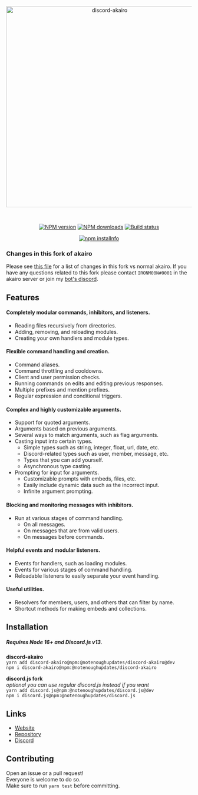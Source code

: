 <!-- markdownlint-disable MD041 MD033 MD001 MD026 -->
<div align="center">
  <br />
  <p>
    <a href="https://github.com/NotEnoughUpdates/discord-akairo/wiki"><img src="https://discord-akairo.github.io/static/logo.svg" width="546" alt="discord-akairo" /></a>
  </p>
  <br />
  <p>
    <a href="https://www.npmjs.com/package/@notenoughupdates/discord-akairo"><img src="https://img.shields.io/npm/v/@notenoughupdates/discord-akairo.svg?maxAge=3600" alt="NPM version" /></a>
    <a href="https://www.npmjs.com/package/@notenoughupdates/discord-akairo"><img src="https://img.shields.io/npm/dt/@notenoughupdates/discord-akairo.svg?maxAge=3600" alt="NPM downloads" /></a>
    <a href="https://github.com/NotEnoughUpdates/discord-akairo/actions"><img src="https://img.shields.io/github/workflow/status/NotEnoughUpdates/discord-akairo/Test/master" alt="Build status" /></a>
  </p>
  <p>
    <a href="https://www.npmjs.com/package/@notenoughupdates/discord-akairo"><img src="https://nodeico.herokuapp.com/@notenoughupdates/discord-akairo.svg" alt="npm installnfo" /></a>
  </p>
</div>

### Changes in this fork of akairo

Please see [this file](/guide/general/updates.md) for a list of changes in this fork vs normal akairo.
If you have any questions related to this fork please contact `IRONM00N#0001` in the akairo server or join my [bot's discord](https://discord.gg/7FpsYp2c47).

## Features

#### Completely modular commands, inhibitors, and listeners.

- Reading files recursively from directories.
- Adding, removing, and reloading modules.
- Creating your own handlers and module types.

#### Flexible command handling and creation.

- Command aliases.
- Command throttling and cooldowns.
- Client and user permission checks.
- Running commands on edits and editing previous responses.
- Multiple prefixes and mention prefixes.
- Regular expression and conditional triggers.

#### Complex and highly customizable arguments.

- Support for quoted arguments.
- Arguments based on previous arguments.
- Several ways to match arguments, such as flag arguments.
- Casting input into certain types.
  - Simple types such as string, integer, float, url, date, etc.
  - Discord-related types such as user, member, message, etc.
  - Types that you can add yourself.
  - Asynchronous type casting.
- Prompting for input for arguments.
  - Customizable prompts with embeds, files, etc.
  - Easily include dynamic data such as the incorrect input.
  - Infinite argument prompting.

#### Blocking and monitoring messages with inhibitors.

- Run at various stages of command handling.
  - On all messages.
  - On messages that are from valid users.
  - On messages before commands.

#### Helpful events and modular listeners.

- Events for handlers, such as loading modules.
- Events for various stages of command handling.
- Reloadable listeners to easily separate your event handling.

#### Useful utilities.

- Resolvers for members, users, and others that can filter by name.
- Shortcut methods for making embeds and collections.

## Installation

##### Requires Node 16+ and Discord.js v13.

**discord-akairo**<br />`yarn add discord-akairo@npm:@notenoughupdates/discord-akairo@dev`<br />`npm i discord-akairo@npm:@notenoughupdates/discord-akairo`<br />

**discord.js fork**<br />_optional you can use regular discord.js instead if you want_<br />`yarn add discord.js@npm:@notenoughupdates/discord.js@dev`<br />`npm i discord.js@npm:@notenoughupdates/discord.js`<br />

## Links

- [Website](https://github.com/NotEnoughUpdates/discord-akairo/wiki)
- [Repository](https://github.com/NotEnoughUpdates/discord-akairo)
- [Discord](https://discord.gg/7FpsYp2c47)
<!-- - [Changelog](https://github.com/discord-akairo/discord-akairo/releases) -->

## Contributing

Open an issue or a pull request!  
Everyone is welcome to do so.  
Make sure to run `yarn test` before committing.
